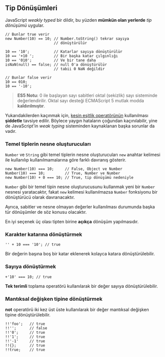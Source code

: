 ## Tip Dönüşümleri

JavaScript *weakly typed* bir dildir, bu yüzden **mümkün olan yerlerde**
*tip dönüşümü* uygular.

    // Bunlar true verir
    new Number(10) == 10; // Number.toString() tekrar sayıya
                          // dönüştürülür

    10 == '10';           // Katarlar sayıya dönüştürülür
    10 == '+10 ';         // Bir başka katar çılgınlığı
    10 == '010';          // Ve bir tane daha 
    isNaN(null) == false; // null 0'a dönüştürülür
                          // tabii 0 NaN değildir
    
    // Bunlar false verir
    10 == 010;
    10 == '-10';

> **ES5 Notu:** 0 ile başlayan sayı sabitleri oktal (sekizlik) sayı sisteminde
> değerlendirilir. Oktal sayı desteği ECMAScript 5 mutlak modda
> **kaldırılmıştır**.

Yukarıdakilerden kaçınmak için, [kesin eşitlik operatörünün](#types.equality)
kullanılması **şiddetle** tavsiye edilir. Böylece yaygın hataların çoğundan
kaçınılabilir, yine de JavaScript'in *weak typing* sisteminden kaynaklanan başka
sorunlar da vadır.

### Temel tiplerin nesne oluşturucuları

`Number` ve `String` gibi temel tiplerin nesne oluşturucuları `new` anahtar
kelimesi ile kullanılıp kullanılmamalarına göre farklı davranış gösterir.

    new Number(10) === 10;     // False, Object ve Number
    Number(10) === 10;         // True, Number ve Number
    new Number(10) + 0 === 10; // True, tip dönüşümü nedeniyle

`Number` gibi bir temel tipin nesne oluşturucusunu kullanmak yeni bir `Number`
nesnesi yaratacaktır, fakat `new` kelimesi kullanılmazsa `Number` fonksiyonu
bir dönüştürücü olarak davranacaktır.

Ayrıca, sabitler ve nesne olmayan değerler kullanılması durumunda başka tür
dönüşümler de söz konusu olacaktır.

En iyi seçenek üç olası tipten birine **açıkça** dönüşüm yapılmasıdır.

### Karakter katarına dönüştürmek

    '' + 10 === '10'; // true

Bir değerin başına boş bir katar eklenerek kolayca katara dönüştürülebilir.

### Sayıya dönüştürmek

    +'10' === 10; // true

**Tek terimli** toplama operatörü kullanılarak bir değer sayıya dönüştürülebilir.

### Mantıksal değişken tipine dönüştürmek

**not** operatörü iki kez üst üste kullanılarak bir değer mantıksal değişken
tipine dönüştürülebilir.

    !!'foo';   // true
    !!'';      // false
    !!'0';     // true
    !!'1';     // true
    !!'-1'     // true
    !!{};      // true
    !!true;    // true


